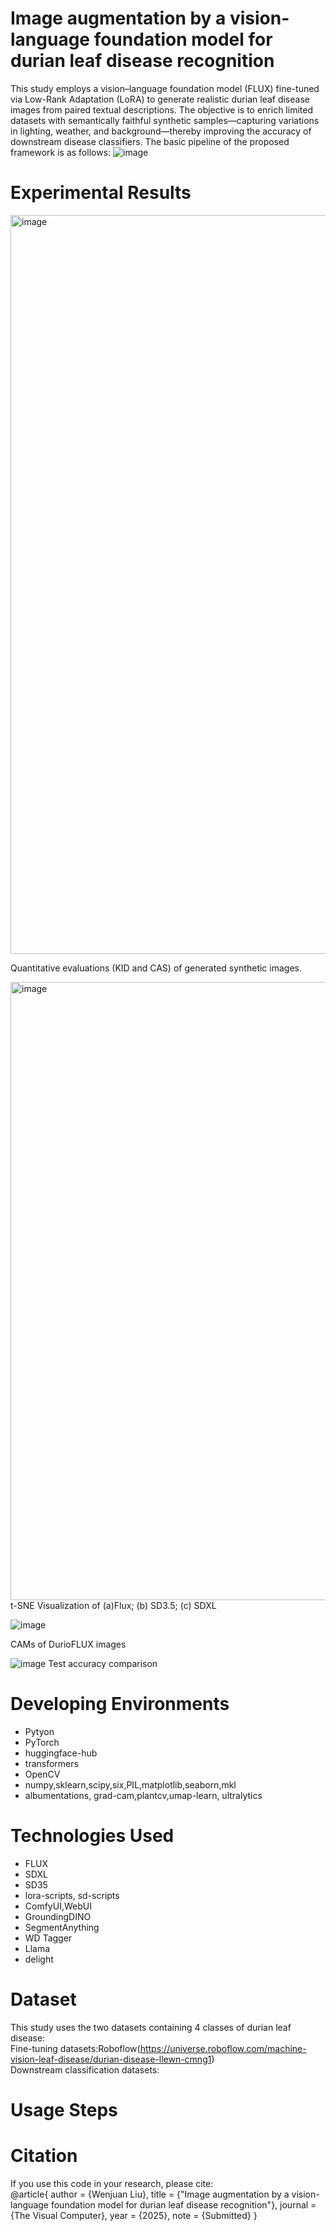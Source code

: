 # Image augmentation by a vision-language foundation model for durian leaf disease recognition
This study employs a vision–language foundation model (FLUX) fine-tuned via Low-Rank Adaptation (LoRA) to generate realistic durian leaf disease images from paired textual descriptions. The objective is to enrich limited datasets with semantically faithful synthetic samples—capturing variations in lighting, weather, and background—thereby improving the accuracy of downstream disease classifiers. The basic pipeline of the proposed framework is as follows:
![image](https://github.com/user-attachments/assets/9b55c31b-d6df-4e5f-9d53-8f86bf6088d0)

# Experimental Results
<img width="1182" alt="image" src="https://github.com/user-attachments/assets/2a0330e7-74bb-472a-92f3-b10effa9eb9b" />

Quantitative evaluations (KID and CAS) of generated synthetic images.

<img width="989" alt="image" src="https://github.com/user-attachments/assets/82a6ce04-af73-4e98-a8e3-f21a8ed4ab75" />
t-SNE Visualization of (a)Flux; (b) SD3.5; (c) SDXL

![image](https://github.com/user-attachments/assets/ee5cc2de-f519-4493-ae39-b958d521f1ca)

CAMs of DurioFLUX images

![image](https://github.com/user-attachments/assets/ee01754c-d5f6-4a02-b7e6-7d890abaf312)
Test accuracy comparison
# Developing Environments
- Pytyon  
- PyTorch  
- huggingface-hub  
- transformers  
- OpenCV  
- numpy,sklearn,scipy,six,PIL,matplotlib,seaborn,mkl  
- albumentations, grad-cam,plantcv,umap-learn, ultralytics  

# Technologies Used
- FLUX  
- SDXL  
- SD35  
- lora-scripts, sd-scripts  
- ComfyUI,WebUI  
- GroundingDINO  
- SegmentAnything  
- WD Tagger  
- Llama  
- delight  

# Dataset
This study uses the two datasets containing 4 classes of durian leaf disease:  
Fine-tuning datasets:Roboflow(https://universe.roboflow.com/machine-vision-leaf-disease/durian-disease-llewn-cmng1)  
Downstream classification datasets:  
# Usage Steps

# Citation
If you use this code in your research, please cite:  
@article{ author = {Wenjuan Liu}, title = {"Image augmentation by a vision-language foundation model for durian leaf disease recognition"}, journal = {The Visual Computer}, year = {2025}, note = {Submitted} }
